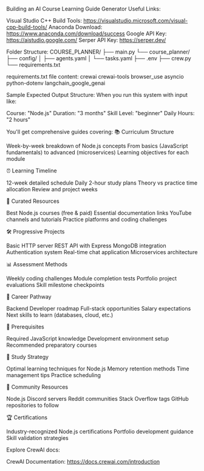 Building an AI Course Learning Guide Generator
Useful Links:

Visual Studio C++ Build Tools: https://visualstudio.microsoft.com/visual-cpp-build-tools/
Anaconda Download: https://www.anaconda.com/download/success
Google API Key: https://aistudio.google.com/
Serper API Key: https://serper.dev/

Folder Structure:
COURSE_PLANNER/
├── main.py
└── course_planner/
    ├── config/
    │   ├── agents.yaml
    │   └── tasks.yaml
    ├── .env
    ├── crew.py
    └── requirements.txt

requirements.txt file content:
crewai
crewai-tools
browser_use
asyncio
python-dotenv
langchain_google_genai




Sample Expected Output Structure:
When you run this system with input like:

Course: "Node.js"
Duration: "3 months"
Skill Level: "beginner"
Daily Hours: "2 hours"

You'll get comprehensive guides covering:
📚 Curriculum Structure

Week-by-week breakdown of Node.js concepts
From basics (JavaScript fundamentals) to advanced (microservices)
Learning objectives for each module

⏰ Learning Timeline

12-week detailed schedule
Daily 2-hour study plans
Theory vs practice time allocation
Review and project weeks

📖 Curated Resources

Best Node.js courses (free & paid)
Essential documentation links
YouTube channels and tutorials
Practice platforms and coding challenges

🛠️ Progressive Projects

Basic HTTP server
REST API with Express
MongoDB integration
Authentication system
Real-time chat application
Microservices architecture

📊 Assessment Methods

Weekly coding challenges
Module completion tests
Portfolio project evaluations
Skill milestone checkpoints

🎯 Career Pathway

Backend Developer roadmap
Full-stack opportunities
Salary expectations
Next skills to learn (databases, cloud, etc.)

🔧 Prerequisites

Required JavaScript knowledge
Development environment setup
Recommended preparatory courses

📝 Study Strategy

Optimal learning techniques for Node.js
Memory retention methods
Time management tips
Practice scheduling

👥 Community Resources

Node.js Discord servers
Reddit communities
Stack Overflow tags
GitHub repositories to follow

🏆 Certifications

Industry-recognized Node.js certifications
Portfolio development guidance
Skill validation strategies

Explore CrewAI docs:

CrewAI Documentation: https://docs.crewai.com/introduction